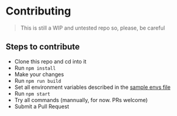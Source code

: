 # Contributing

> This is still a WIP and untested repo so, please, be careful

## Steps to contribute
- Clone this repo and cd into it
- Run `npm install`
- Make your changes
- Run `npm run build`
- Set all environment variables described in the [sample envs file](.envrc.sample)
- Run `npm start`
- Try all commands (mannually, for now. PRs welcome)
- Submit a Pull Request
